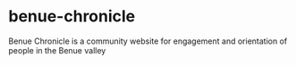 # benue-chronicle
Benue Chronicle is a community website for engagement and orientation of people in the Benue valley 
